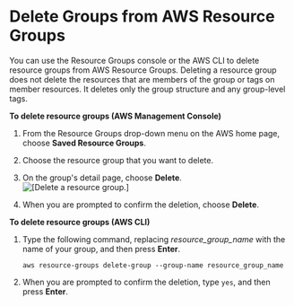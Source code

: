 # Delete Groups from AWS Resource Groups<a name="deleting-resource-groups"></a>

You can use the Resource Groups console or the AWS CLI to delete resource groups from AWS Resource Groups\. Deleting a resource group does not delete the resources that are members of the group or tags on member resources\. It deletes only the group structure and any group\-level tags\.

**To delete resource groups \(AWS Management Console\)**

1. From the Resource Groups drop\-down menu on the AWS home page, choose **Saved Resource Groups**\.

1. Choose the resource group that you want to delete\.

1. On the group's detail page, choose **Delete**\.  
![\[Delete a resource group.\]](http://docs.aws.amazon.com/ARG/latest/userguide/images/rg-delete-group.png)

1. When you are prompted to confirm the deletion, choose **Delete**\.

**To delete resource groups \(AWS CLI\)**

1. Type the following command, replacing *resource\_group\_name* with the name of your group, and then press **Enter**\.

   ```
   aws resource-groups delete-group --group-name resource_group_name
   ```

1. When you are prompted to confirm the deletion, type `yes`, and then press **Enter**\.